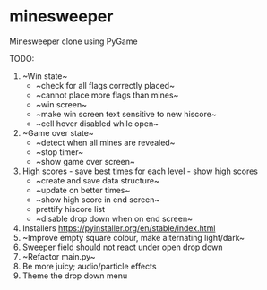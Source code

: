 # minesweeper
Minesweeper clone using PyGame

TODO:

1. ~Win state~
   * ~check for all flags correctly placed~
   * ~cannot place more flags than mines~
   * ~win screen~
   * ~make win screen text sensitive to new hiscore~
   * ~cell hover disabled while open~
2. ~Game over state~
   * ~detect when all mines are revealed~
   * ~stop timer~
   * ~show game over screen~
3. High scores - save best times for each level - show high scores
   * ~create and save data structure~
   * ~update on better times~
   * ~show high score in end screen~
   * prettify hiscore list
   * ~disable drop down when on end screen~
4. Installers https://pyinstaller.org/en/stable/index.html
5. ~Improve empty square colour, make alternating light/dark~
6. Sweeper field should not react under open drop down
7. ~Refactor main.py~
8. Be more juicy; audio/particle effects
9. Theme the drop down menu